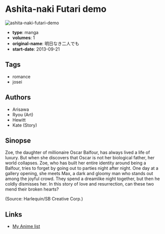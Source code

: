 # Ashita-naki Futari demo

![ashita-naki-futari-demo](https://cdn.myanimelist.net/images/manga/3/247200.jpg)

-   **type**: manga
-   **volumes**: 1
-   **original-name**: 明日なき二人でも
-   **start-date**: 2013-09-21

## Tags

-   romance
-   josei

## Authors

-   Arisawa
-   Ryou (Art)
-   Hewitt
-   Kate (Story)

## Sinopse

Zoe, the daughter of millionaire Oscar Balfour, has always lived a life of luxury. But when she discovers that Oscar is not her biological father, her world collapses. Zoe, who has built her entire identity around being a Balfour, tries to forget by going out to parties night after night. One day at a gallery opening, she meets Max, a dark and gloomy man who stands out among the joyful crowd. They spend a dreamlike night together, but then he coldly dismisses her. In this story of love and resurrection, can these two mend their broken hearts?

(Source: Harlequin/SB Creative Corp.)

## Links

-   [My Anime list](https://myanimelist.net/manga/126766/Ashita-naki_Futari_demo)
